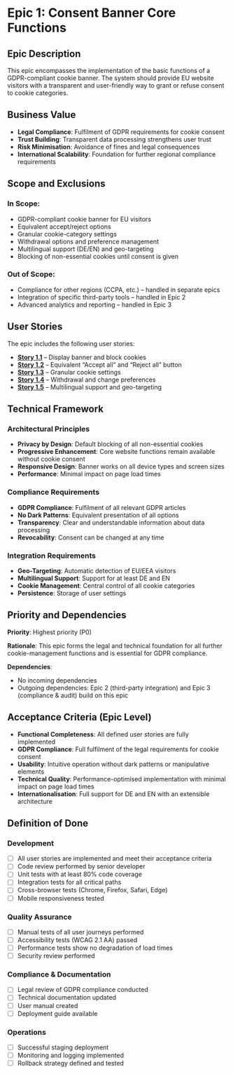 # Epic 1: Consent Banner Core Functions

## Epic Description

This epic encompasses the implementation of the basic functions of a GDPR-compliant cookie banner. The system should
provide EU website visitors with a transparent and user-friendly way to grant or refuse consent to cookie categories.

## Business Value

- **Legal Compliance**: Fulfilment of GDPR requirements for cookie consent
- **Trust Building**: Transparent data processing strengthens user trust
- **Risk Minimisation**: Avoidance of fines and legal consequences
- **International Scalability**: Foundation for further regional compliance requirements

## Scope and Exclusions

### In Scope:

- GDPR-compliant cookie banner for EU visitors
- Equivalent accept/reject options
- Granular cookie-category settings
- Withdrawal options and preference management
- Multilingual support (DE/EN) and geo-targeting
- Blocking of non-essential cookies until consent is given

### Out of Scope:

- Compliance for other regions (CCPA, etc.) – handled in separate epics
- Integration of specific third-party tools – handled in Epic 2
- Advanced analytics and reporting – handled in Epic 3

## User Stories

The epic includes the following user stories:

- **[Story 1.1](user_stories/story_1.1.md)** – Display banner and block cookies
- **[Story 1.2](user_stories/story_1.2.md)** – Equivalent “Accept all” and
  “Reject all” button
- **[Story 1.3](user_stories/story_1.3.md)** – Granular cookie settings
- **[Story 1.4](user_stories/story_1.4.md)** – Withdrawal and change preferences
- **[Story 1.5](user_stories/story_1.5.md)** – Multilingual support and geo-targeting

## Technical Framework

### Architectural Principles

- **Privacy by Design**: Default blocking of all non-essential cookies
- **Progressive Enhancement**: Core website functions remain available without cookie consent
- **Responsive Design**: Banner works on all device types and screen sizes
- **Performance**: Minimal impact on page load times

### Compliance Requirements

- **GDPR Compliance**: Fulfilment of all relevant GDPR articles
- **No Dark Patterns**: Equivalent presentation of all options
- **Transparency**: Clear and understandable information about data processing
- **Revocability**: Consent can be changed at any time

### Integration Requirements

- **Geo-Targeting**: Automatic detection of EU/EEA visitors
- **Multilingual Support**: Support for at least DE and EN
- **Cookie Management**: Central control of all cookie categories
- **Persistence**: Storage of user settings

## Priority and Dependencies

**Priority**: Highest priority (P0)

**Rationale**: This epic forms the legal and technical foundation for all further cookie-management functions and is
essential for GDPR compliance.

**Dependencies**:

- No incoming dependencies
- Outgoing dependencies: Epic 2 (third-party integration) and Epic 3 (compliance & audit) build on this epic

## Acceptance Criteria (Epic Level)

- **Functional Completeness**: All defined user stories are fully implemented
- **GDPR Compliance**: Full fulfilment of the legal requirements for cookie consent
- **Usability**: Intuitive operation without dark patterns or manipulative elements
- **Technical Quality**: Performance-optimised implementation with minimal impact on page load times
- **Internationalisation**: Full support for DE and EN with an extensible architecture

## Definition of Done

### Development

- [ ] All user stories are implemented and meet their acceptance criteria
- [ ] Code review performed by senior developer
- [ ] Unit tests with at least 80% code coverage
- [ ] Integration tests for all critical paths
- [ ] Cross-browser tests (Chrome, Firefox, Safari, Edge)
- [ ] Mobile responsiveness tested

### Quality Assurance

- [ ] Manual tests of all user journeys performed
- [ ] Accessibility tests (WCAG 2.1 AA) passed
- [ ] Performance tests show no degradation of load times
- [ ] Security review performed

### Compliance & Documentation

- [ ] Legal review of GDPR compliance conducted
- [ ] Technical documentation updated
- [ ] User manual created
- [ ] Deployment guide available

### Operations

- [ ] Successful staging deployment
- [ ] Monitoring and logging implemented
- [ ] Rollback strategy defined and tested
